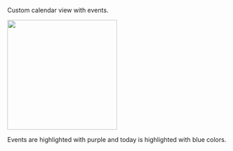 Custom calendar view with events.

<img src="https://github.com/SevdetNeng/CustomCalendarWithEvents/assets/63150729/dbd2baed-f156-4b36-99ec-1299bed01e3a" width="250" height="250">

Events are highlighted with purple and today is highlighted with blue colors.
